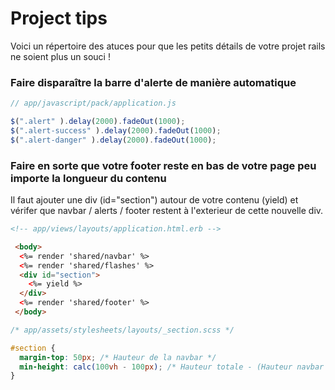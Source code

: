 # Project tips


Voici un répertoire des atuces pour que les petits détails de votre projet rails ne soient plus un souci !


### Faire disparaître la barre d'alerte de manière automatique


```javascript
// app/javascript/pack/application.js

$(".alert" ).delay(2000).fadeOut(1000);
$(".alert-success" ).delay(2000).fadeOut(1000);
$(".alert-danger" ).delay(2000).fadeOut(1000);
```

### Faire en sorte que votre footer reste en bas de votre page peu importe la longueur du contenu

Il faut ajouter une div (id="section") autour de votre contenu (yield) et vérifer que navbar / alerts / footer restent à l'exterieur de cette nouvelle div. 

```html
<!-- app/views/layouts/application.html.erb -->

 <body>
  <%= render 'shared/navbar' %>
  <%= render 'shared/flashes' %>
  <div id="section">
    <%= yield %>
  </div>
  <%= render 'shared/footer' %>
 </body>
```

```css
/* app/assets/stylesheets/layouts/_section.scss */

#section {
  margin-top: 50px; /* Hauteur de la navbar */
  min-height: calc(100vh - 100px); /* Hauteur totale - (Hauteur navbar + Hauteur footer) */
}
```

### 
